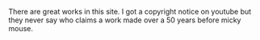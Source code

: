 There are great works in this site. I got a copyright notice on youtube
but they never say who claims a work made over a 50 years before micky mouse.
